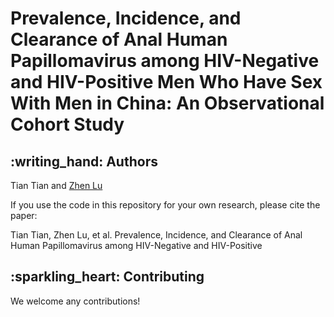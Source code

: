 # Prevalence, Incidence, and Clearance of Anal Human Papillomavirus among HIV-Negative and HIV-Positive Men Who Have Sex With Men in China: An Observational Cohort Study

## :writing\_hand: Authors

Tian Tian and [Zhen Lu](https://leslie-lu.github.io/)

If you use the code in this repository for your own research, please cite the paper:

Tian Tian, Zhen Lu, et al. Prevalence, Incidence, and Clearance of Anal Human Papillomavirus among HIV-Negative and HIV-Positive

## :sparkling\_heart: Contributing

We welcome any contributions\!
